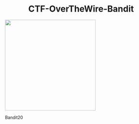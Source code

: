 <h1 align="center">
  CTF-OverTheWire-Bandit
</h1>

 <img src="https://miro.medium.com/proxy/1*VLXFzVtGx16B1iH81bcTPw.png" width="300px" align="center">


Bandit20
